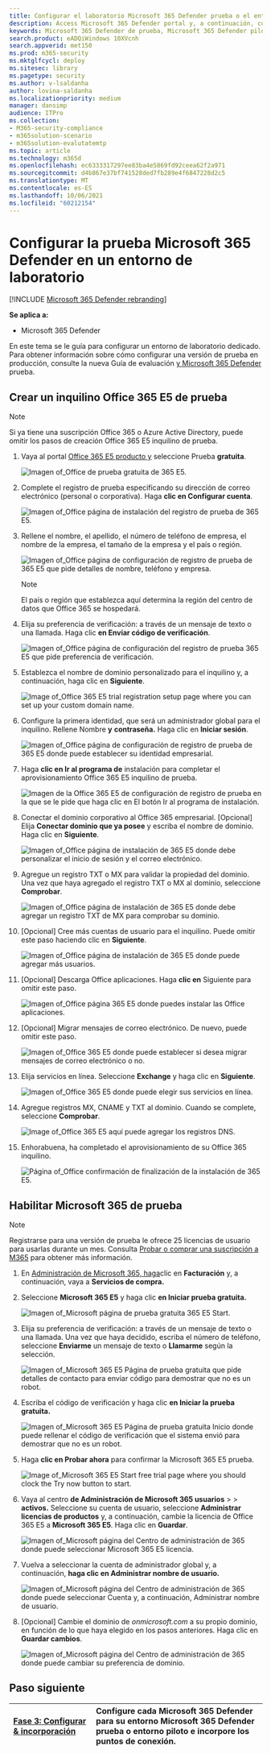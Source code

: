 ```yaml
---
title: Configurar el laboratorio Microsoft 365 Defender prueba o el entorno piloto
description: Access Microsoft 365 Defender portal y, a continuación, configure el entorno Microsoft 365 Defender de prueba
keywords: Microsoft 365 Defender de prueba, Microsoft 365 Defender piloto, pruebe Microsoft 365 Defender, Microsoft 365 Defender de laboratorio de evaluación
search.product: eADQiWindows 10XVcnh
search.appverid: met150
ms.prod: m365-security
ms.mktglfcycl: deploy
ms.sitesec: library
ms.pagetype: security
ms.author: v-lsaldanha
author: lovina-saldanha
ms.localizationpriority: medium
manager: dansimp
audience: ITPro
ms.collection:
- M365-security-compliance
- m365solution-scenario
- m365solution-evalutatemtp
ms.topic: article
ms.technology: m365d
ms.openlocfilehash: ec6333317297ee83ba4e5869fd92ceea62f2a971
ms.sourcegitcommit: d4b867e37bf741528ded7fb289e4f6847228d2c5
ms.translationtype: MT
ms.contentlocale: es-ES
ms.lasthandoff: 10/06/2021
ms.locfileid: "60212154"
---
```

# <a name="set-up-your-microsoft-365-defender-trial-in-a-lab-environment"></a>Configurar la prueba Microsoft 365 Defender en un entorno de laboratorio 

[!INCLUDE [Microsoft 365 Defender rebranding](../includes/microsoft-defender.md)]


**Se aplica a:**
- Microsoft 365 Defender 

En este tema se le guía para configurar un entorno de laboratorio dedicado. Para obtener información sobre cómo configurar una versión de prueba en producción, consulte la nueva Guía de evaluación [y Microsoft 365 Defender](eval-overview.md) prueba. 

## <a name="create-an-office-365-e5-trial-tenant"></a>Crear un inquilino Office 365 E5 de prueba
>[!NOTE]
>Si ya tiene una suscripción Office 365 o Azure Active Directory, puede omitir los pasos de creación Office 365 E5 inquilino de prueba.

1. Vaya al portal [Office 365 E5 producto y](https://www.microsoft.com/microsoft-365/business/office-365-enterprise-e5-business-software?activetab=pivot%3aoverviewtab) seleccione Prueba **gratuita**.

   ![Imagen of_Office de prueba gratuita de 365 E5.](../../media/mtp-eval-9.png)
  
2. Complete el registro de prueba especificando su dirección de correo electrónico (personal o corporativa). Haga **clic en Configurar cuenta**.

   ![Imagen of_Office página de instalación del registro de prueba de 365 E5.](../../media/mtp-eval-10.png)

3. Rellene el nombre, el apellido, el número de teléfono de empresa, el nombre de la empresa, el tamaño de la empresa y el país o región.  

   ![Imagen of_Office página de configuración de registro de prueba de 365 E5 que pide detalles de nombre, teléfono y empresa.](../../media/mtp-eval-11.png)
   
   > [!NOTE]
   > El país o región que establezca aquí determina la región del centro de datos que Office 365 se hospedará.
  
4. Elija su preferencia de verificación: a través de un mensaje de texto o una llamada. Haga clic **en Enviar código de verificación**. 

   ![Imagen of_Office página de configuración del registro de prueba 365 E5 que pide preferencia de verificación.](../../media/mtp-eval-12.png)

5. Establezca el nombre de dominio personalizado para el inquilino y, a continuación, haga clic en **Siguiente**.

   ![Image of_Office 365 E5 trial registration setup page where you can set up your custom domain name.](../../media/mtp-eval-13.png)
 
6. Configure la primera identidad, que será un administrador global para el inquilino. Rellene Nombre **y** **contraseña.** Haga clic en **Iniciar sesión**.

   ![Imagen of_Office página de configuración de registro de prueba de 365 E5 donde puede establecer su identidad empresarial.](../../media/mtp-eval-14.png)

7. Haga **clic en Ir al programa de** instalación para completar el aprovisionamiento Office 365 E5 inquilino de prueba.

   ![Imagen de la Office 365 E5 de configuración de registro de prueba en la que se le pide que haga clic en El botón Ir al programa de instalación.](../../media/mtp-eval-15.png)

8. Conectar el dominio corporativo al Office 365 empresarial. [Opcional] Elija **Conectar dominio que ya posee** y escriba el nombre de dominio. Haga clic en **Siguiente**.

   ![Imagen of_Office página de instalación de 365 E5 donde debe personalizar el inicio de sesión y el correo electrónico.](../../media/mtp-eval-16.png)
 
9. Agregue un registro TXT o MX para validar la propiedad del dominio. Una vez que haya agregado el registro TXT o MX al dominio, seleccione **Comprobar**.

   ![Imagen of_Office página de instalación de 365 E5 donde debe agregar un registro TXT de MX para comprobar su dominio.](../../media/mtp-eval-17.png)
 
10. [Opcional] Cree más cuentas de usuario para el inquilino. Puede omitir este paso haciendo clic en **Siguiente**.

    ![Imagen of_Office página de instalación de 365 E5 donde puede agregar más usuarios.](../../media/mtp-eval-18.png)
 
11. [Opcional] Descarga Office aplicaciones. Haga **clic en** Siguiente para omitir este paso. 

    ![Imagen of_Office página 365 E5 donde puedes instalar las Office aplicaciones.](../../media/mtp-eval-19.png)

12. [Opcional] Migrar mensajes de correo electrónico. De nuevo, puede omitir este paso.

    ![Imagen of_Office 365 E5 donde puede establecer si desea migrar mensajes de correo electrónico o no.](../../media/mtp-eval-20.png)
 
13. Elija servicios en línea. Seleccione **Exchange** y haga clic en **Siguiente**. 

    ![Imagen of_Office 365 E5 donde puede elegir sus servicios en línea.](../../media/mtp-eval-21.png)

14. Agregue registros MX, CNAME y TXT al dominio. Cuando se complete, seleccione **Comprobar**.

    ![Image of_Office 365 E5 aquí puede agregar los registros DNS.](../../media/mtp-eval-22.png)
 
15. Enhorabuena, ha completado el aprovisionamiento de su Office 365 inquilino.

    ![Página of_Office confirmación de finalización de la instalación de 365 E5.](../../media/mtp-eval-23.png)

## <a name="enable-microsoft-365-trial-subscription"></a>Habilitar Microsoft 365 de prueba

>[!NOTE]
>Registrarse para una versión de prueba le ofrece 25 licencias de usuario para usarlas durante un mes. Consulta [Probar o comprar una suscripción a M365](../../commerce/try-or-buy-microsoft-365.md) para obtener más información.

1. En [Administración de Microsoft 365, haga](https://admin.microsoft.com/)clic en **Facturación** y, a continuación, vaya a **Servicios de compra.**

2. Seleccione **Microsoft 365 E5** y haga clic **en Iniciar prueba gratuita.** 

   ![Imagen of_Microsoft página de prueba gratuita 365 E5 Start.](../../media/mtp-eval-24.png)

3. Elija su preferencia de verificación: a través de un mensaje de texto o una llamada. Una vez que haya decidido, escriba el número de teléfono, seleccione **Enviarme** un mensaje de texto o **Llamarme** según la selección.

   ![Imagen of_Microsoft 365 E5 Página de prueba gratuita que pide detalles de contacto para enviar código para demostrar que no es un robot.](../../media/mtp-eval-25.png)
 
4. Escriba el código de verificación y haga clic **en Iniciar la prueba gratuita.**

   ![Imagen of_Microsoft 365 E5 Página de prueba gratuita Inicio donde puede rellenar el código de verificación que el sistema envió para demostrar que no es un robot.](../../media/mtp-eval-26.png)

5. Haga **clic en Probar ahora** para confirmar la Microsoft 365 E5 prueba.

   ![Image of_Microsoft 365 E5 Start free trial page where you should clock the Try now button to start.](../../media/mtp-eval-27.png)
 
6. Vaya al centro **de Administración de Microsoft 365 usuarios**  >    >  **activos.** Seleccione su cuenta de usuario, seleccione **Administrar licencias de productos** y, a continuación, cambie la licencia de Office 365 E5 a **Microsoft 365 E5**. Haga clic en **Guardar**.

   ![Imagen of_Microsoft página del Centro de administración de 365 donde puede seleccionar Microsoft 365 E5 licencia.](../../media/mtp-eval-28.png)
 
7. Vuelva a seleccionar la cuenta de administrador global y, a continuación, **haga clic en Administrar nombre de usuario.**

   ![Imagen of_Microsoft página del Centro de administración de 365 donde puede seleccionar Cuenta y, a continuación, Administrar nombre de usuario.](../../media/mtp-eval-29.png)

8. [Opcional] Cambie el dominio de *onmicrosoft.com* a su propio dominio, en función de lo que haya elegido en los pasos anteriores. Haga clic en **Guardar cambios**.

   ![Imagen of_Microsoft página del Centro de administración de 365 donde puede cambiar su preferencia de dominio.](../../media/mtp-eval-30.png)



## <a name="next-step"></a>Paso siguiente
|[Fase 3: Configurar & incorporación](config-m365d-eval.md) | Configure cada Microsoft 365 Defender para su entorno Microsoft 365 Defender prueba o entorno piloto e incorpore los puntos de conexión.
|:-------|:-----|
